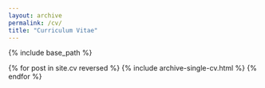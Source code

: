 ```yaml
---
layout: archive
permalink: /cv/
title: "Curriculum Vitae"
---
```


{% include base_path %}

{% for post in site.cv reversed %}
  {% include archive-single-cv.html %}
{% endfor %}
